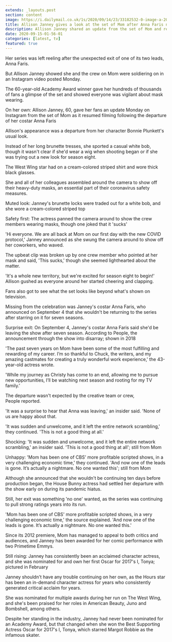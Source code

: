 ```yaml
---
extends: _layouts.post
section: content
image: https://i.dailymail.co.uk/1s/2020/09/14/23/33182532-0-image-a-20_1600123377841.jpg 
title: Allison Janney gives a look at the set of Mom after Anna Faris nightmare departure 
description: Allison Janney shared an update from the set of Mom and revealed the crew were wearing masks to slow the spread of the coronavirus. She was on her own after her co-lead Anna Faris quite the show 
date: 2020-09-15-01-56-01 
categories: [latest, tv] 
featured: true 
--- 
```

Her series was left reeling after the unexpected exit of one of its two leads, Anna Faris.

But Allison Janney showed she and the crew on Mom were soldiering on in an Instagram video posted Monday.

The 60-year-old Academy Award winner gave her hundreds of thousands of fans a glimpse of the set and showed everyone was vigilant about mask wearing.

On her own: Allison Janney, 60, gave her fans an update Monday on Instagram from the set of Mom as it resumed filming following the departure of her costar Anna Faris

Allison's appearance was a departure from her character Bonnie Plunkett's usual look.

Instead of her long brunette tresses, she sported a casual white bob, though it wasn't clear if she'd wear a wig when shooting began or if she was trying out a new look for season eight.

The West Wing star had on a cream-colored striped shirt and wore thick black glasses.

She and all of her colleagues assembled around the camera to show off their heavy-duty masks, an essential part of their coronavirus safety measures. 

Muted look: Janney's brunette locks were traded out for a white bob, and she wore a cream-colored striped top

Safety first: The actress panned the camera around to show the crew members wearing masks, though one joked that it 'sucks'

'Hi everyone. We are all back at Mom on our first day with the new COVID protocol,' Janney announced as she swung the camera around to show off her coworkers, who waved.

The upbeat clip was broken up by one crew member who pointed at her mask and said, 'This sucks,' though she seemed lighthearted about the matter.

'It's a whole new territory, but we're excited for season eight to begin!' Allison gushed as everyone around her started cheering and clapping.

Fans also got to see what the set looks like beyond what's shown on television. 

Missing from the celebration was Janney's costar Anna Faris, who announced on September 4 that she wouldn't be returning to the series after starring on it for seven seasons.

Surprise exit: On September 4, Janney's costar Anna Faris said she'd be leaving the show after seven season. According to People, the announcement through the show into disarray; shown in 2018

'The past seven years on Mom have been some of the most fulfilling and rewarding of my career. I’m so thankful to Chuck, the writers, and my amazing castmates for creating a truly wonderful work experience,' the 43-year-old actress wrote.

'While my journey as Christy has come to an end, allowing me to pursue new opportunities, I’ll be watching next season and rooting for my TV family.'

The departure wasn't expected by the creative team or crew, People reported.

'It was a surprise to hear that Anna was leaving,' an insider said. 'None of us are happy about that.

'It was sudden and unwelcome, and it left the entire network scrambling,' they continued. 'This is not a good thing at all.'

Shocking: 'It was sudden and unwelcome, and it left the entire network scrambling,' an insider said. 'This is not a good thing at all'; still from Mom

Unhappy: 'Mom has been one of CBS' more profitable scripted shows, in a very challenging economic time,' they continued. 'And now one of the leads is gone. It’s actually a nightmare. No one wanted this'; still from Mom

Although she announced that she wouldn't be continuing ten days before production began, the House Bunny actress had settled her departure with the show early on during its pandemic hiatus. 

Still, her exit was something 'no one' wanted, as the series was continuing to pull strong ratings years into its run.

'Mom has been one of CBS' more profitable scripted shows, in a very challenging economic time,' the source explained. 'And now one of the leads is gone. It’s actually a nightmare. No one wanted this.'

Since its 2012 premiere, Mom has managed to appeal to both critics and audiences, and Janney has been awarded for her comic performance with two Primetime Emmys.

Still rising: Janney has consistently been an acclaimed character actress, and she was nominated for and own her first Oscar for 2017's I, Tonya; pictured in February

Janney shouldn't have any trouble continuing on her own, as the Hours star has been an in-demand character actress for years who consistently generated critical acclaim for years.

She was nominated for multiple awards during her run on The West Wing, and she's been praised for her roles in American Beauty, Juno and Bombshell, among others.

Despite her standing in the industry, Janney had never been nominated for an Academy Award, but that changed when she won the Best Supporting Actress Oscar for 2017's I, Tonya, which starred Margot Robbie as the infamous skater. 

